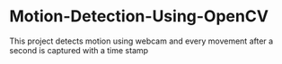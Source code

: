 # Motion-Detection-Using-OpenCV
This project detects motion using webcam and every movement after a second is captured with a time stamp
